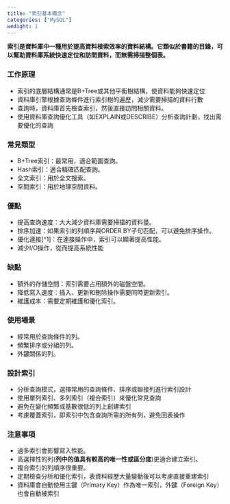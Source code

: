 ```yaml
---
title: "索引基本概念"
categories: ["MySQL"]
wedight: 1
---
```


**索引是資料庫中一種用於提高資料檢索效率的資料結構。它類似於書籍的目錄，可以幫助資料庫系統快速定位和訪問資料，而無需掃描整個表。**

### 工作原理

* 索引的底層結構通常是B+Tree或其他平衡樹結構，使資料能夠快速定位
* 資料庫引擎根據查詢條件進行索引樹的遍歷，減少需要掃描的資料行數
* 查詢時，資料庫首先檢查索引，然後直接訪問相關資料。
* 使用資料庫查詢優化工具（如EXPLAIN或DESCRIBE）分析查詢計劃，找出需要優化的查詢

### 常見類型

* B+Tree索引：最常用，適合範圍查詢。
* Hash索引：適合精確匹配查詢。
* 全文索引：用於全文搜索。
* 空間索引：用於地理空間資料。

### 優點

* 提高查詢速度：大大減少資料庫需要掃描的資料量。
* 排序加速：如果索引的列順序與ORDER BY子句匹配，可以避免排序操作。
* 優化連接[^1]：在連接操作中，索引可以顯著提高性能。
* 減少I/O操作，從而提高系統性能

### 缺點

* 額外的存儲空間：索引需要占用額外的磁盤空間。
* 降低寫入速度：插入、更新和刪除操作需要同時更新索引。
* 維護成本：需要定期維護和優化索引。

### 使用場景

* 經常用於查詢條件的列。
* 頻繁排序或分組的列。
* 外鍵關係的列。

### 設計索引

* 分析查詢模式，選擇常用的查詢條件、排序或聯接列進行索引設計
* 使用單列索引、多列索引（複合索引）來優化常見查詢
* 避免在變化頻繁或基數很低的列上創建索引
* 考慮覆蓋索引，即索引中包含查詢所需的所有列，避免回表操作

### 注意事項

* 過多索引會影響寫入性能。
* 高選擇性的列(**列中的值具有較高的唯一性或區分度**)更適合建立索引。
* 複合索引的列順序很重要。
* 定期檢查分析和優化索引，表資料經歷大量變動後可以考慮直接重建索引
* 資料庫會自動使用主鍵（Primary Key）作為唯一索引，外鍵（Foreign Key）也會自動被索引